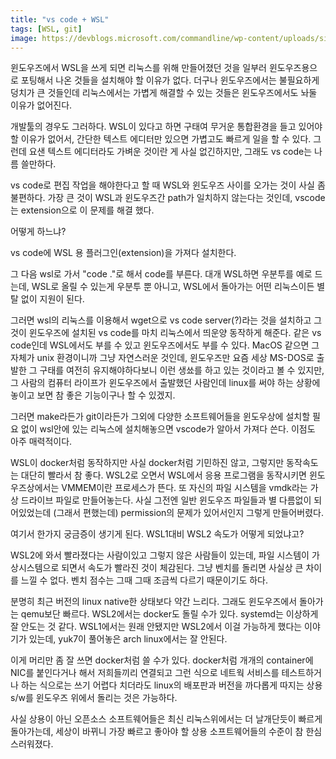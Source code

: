 ```yaml
---
title: "vs code + WSL"
tags: [WSL, git]
image: https://devblogs.microsoft.com/commandline/wp-content/uploads/sites/33/2019/07/code-wsl-post.png
---
```


윈도우즈에서 WSL을 쓰게 되면 리눅스를 위해 만들어졌던 것을 일부러 윈도우즈용으로 포팅해서 나온 것들을 설치해야 할 이유가 없다. 더구나 윈도우즈에서는 불필요하게 덩치가 큰 것들인데 리눅스에서는 가볍게 해결할 수 있는 것들은 윈도우즈에서도 놔둘 이유가 없어진다. 

개발툴의 경우도 그러하다. WSL이 있다고 하면 구태여 무거운 통합환경을 들고 있어야 할 이유가 없어서, 간단한 텍스트 에디터만 있으면 가볍고도 빠르게 일을 할 수 있다. 그런데 요샌 텍스트 에디터라도 가벼운 것이란 게 사실 없긴하지만, 그래도 vs code는 나름 쓸만하다. 

vs code로 편집 작업을 해야한다고 할 때 WSL와 윈도우즈 사이를 오가는 것이 사실 좀 불편하다. 가장 큰 것이 WSL과 윈도우즈간 path가 일치하지 않는다는 것인데, vscode는 extension으로 이 문제를 해결 했다.

어떻게 하느냐?

vs code에 WSL 용 플러그인(extension)을 가져다 설치한다.

그 다음 wsl로 가서 "code ."로 해서 code를 부른다. 대개 WSL하면 우분투를 예로 드는데, WSL로 올릴 수 있는게 우분투 뿐 아니고, WSL에서 돌아가는 어떤 리눅스이든 별탈 없이 지원이 된다. 

그러면 wsl의 리눅스를 이용해서 wget으로 vs code server(?)라는 것을 설치하고 그것이 윈도우즈에 설치된 vs code를 마치 리눅스에서 띄운양 동작하게 해준다. 같은 vs code인데 WSL에서도 부를 수 있고 윈도우즈에서도 부를 수 있다. MacOS 같으면 그 자체가 unix 환경이니까 그냥 자연스러운 것인데, 윈도우즈만 요즘 세상 MS-DOS로 출발한 그 구태를 여전히 유지해야하다보니 이런 생쑈를 하고 있는 것이라고 볼 수 있지만, 그 사람의 컴퓨터 라이프가 윈도우즈에서 출발했던 사람인데 linux를 써야 하는 상황에 놓이고 보면 참 좋은 기능이구나 할 수 있겠지.

그러면 make라든가 git이라든가 그외에 다양한 소프트웨어들을 윈도우상에 설치할 필요 없이 wsl안에 있는 리눅스에 설치해놓으면 vscode가 알아서 가져다 쓴다. 이점도 아주 매력적이다. 

WSL이 docker처럼 동작하지만 사실 docker처럼 기민하진 않고, 그렇지만 동작속도는 대단히 빨라서 참 좋다. WSL2로 오면서 WSL에서 응용 프로그램을 동작시키면 윈도우즈상에서는 VMMEM이란 프로세스가 뜬다. 또 자신의 파일 시스템을 vmdk라는 가상 드라이브 파일로 만들어놓는다. 사실 그전엔 일반 윈도우즈 파일들과 별 다름없이 되어있었는데 (그래서 편했는데) permission의 문제가 있어서인지 그렇게 만들어버렸다.

여기서 한가지 궁금증이 생기게 된다. WSL1대비 WSL2 속도가 어떻게 되었냐고?

WSL2에 와서 빨라졌다는 사람이있고 그렇지 않은 사람들이 있는데, 파일 시스템이 가상시스템으로 되면서 속도가 빨라진 것이 체감된다. 그냥 벤치를 돌리면 사실상 큰 차이를 느낄 수 없다. 벤치 점수는 그때 그때 조금씩 다르기 때문이기도 하다.

분명히 최근 버전의 linux native한 상태보다 약간 느리다. 그래도 윈도우즈에서 돌아가는 qemu보단 빠르다. WSL2에서는 docker도 돌릴 수가 있다. systemd는 이상하게 잘 안도는 것 같다. WSL1에서는 원래 안됐지만 WSL2에서 이걸 가능하게 했다는 이야기가 있는데, yuk7이 풀어놓은 arch linux에서는 잘 안된다.

이게 머리만 좀 잘 쓰면 docker처럼 쓸 수가 있다. docker처럼 개개의 container에 NIC를 붙인다거나 해서 저희들끼리 연결되고 그런 식으로 네트웍 서비스를 테스트하거나 하는 식으로는 쓰기 어렵다 치더라도 linux의 배포판과 버전을 까다롭게 따지는 상용 s/w를 윈도우즈 위에서 돌리는 것은 가능하다.   

사실 상용이 아닌 오픈소스 소프트웨어들은 최신 리눅스위에서는 더 날개단듯이 빠르게 돌아가는데, 세상이 바뀌니 가장 빠르고 좋아야 할 상용 소프트웨어들의 수준이 참 한심스러워졌다.